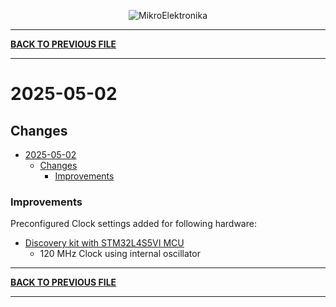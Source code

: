 
<p align="center">
  <img src="http://www.mikroe.com/img/designs/beta/logo_small.png?raw=true" alt="MikroElektronika"/>
</p>

---

**[BACK TO PREVIOUS FILE](../changelog.md)**

---

# 2025-05-02

## Changes

- [2025-05-02](#2025-05-02)
  - [Changes](#changes)
    + [Improvements](#improvements)

### Improvements

Preconfigured Clock settings added for following hardware:

+ [Discovery kit with STM32L4S5VI MCU](https://www.st.com/content/st_com/en/products/evaluation-tools/product-evaluation-tools/mcu-mpu-eval-tools/stm32-mcu-mpu-eval-tools/stm32-discovery-kits/b-l4s5i-iot01a.html)
  + 120 MHz Clock using internal oscillator

---

**[BACK TO PREVIOUS FILE](../changelog.md)**

---
